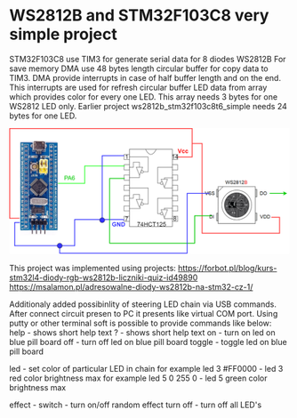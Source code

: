 # WS2812B and STM32F103C8 very simple project

STM32F103C8 use TIM3 for generate serial data for 8 diodes WS2812B
For save memory DMA use 48 bytes length circular buffer
for copy data to TIM3.
DMA provide interrupts in case of half buffer length and on the end.
This interrupts are used for refresh circular buffer LED data 
from array which provides color for every one LED.
This array needs 3 bytes for one WS2812 LED only.
Earlier project ws2812b_stm32f103c8t6_simple needs 24 bytes for one LED.


<img src='WS2812B_schema.png' />

This project was implemented using projects:
https://forbot.pl/blog/kurs-stm32l4-diody-rgb-ws2812b-liczniki-quiz-id49890
https://msalamon.pl/adresowalne-diody-ws2812b-na-stm32-cz-1/

Additionaly added possibinlity of steering LED chain via USB commands.
After connect circuit presen to PC it presents like virtual COM port.
Using putty or other terminal soft is possible to 
provide commands like below:
help   - shows short help text
 ?     - shows short help text
on     - turn on led on blue pill board
off    - turn off led on blue pill board
toggle - toggle led on blue pill board

led <LED number> <color>
       - set color of particular LED in chain
         for example 
            led 3 #FF0000
          - led 3 red color brightness max
         for example 
            led 5 0 255 0
          - led 5 green color brightness max

effect - switch - turn on/off random effect
turn off - turn off all LED's





